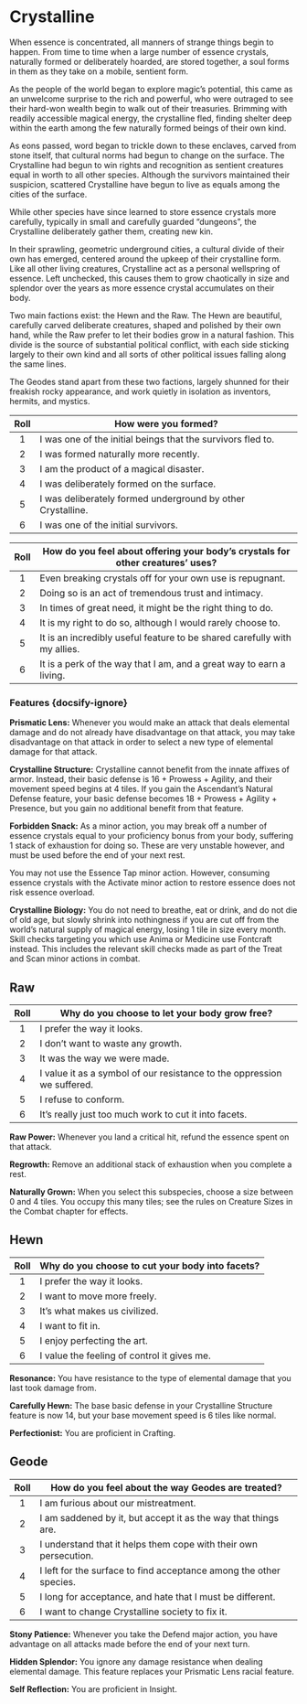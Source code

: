 # Crystalline

When essence is concentrated, all manners of strange things begin to happen. From time to time when a large number of essence crystals, naturally formed or deliberately hoarded, are stored together, a soul forms in them as they take on a mobile, sentient form.

As the people of the world began to explore magic’s potential, this came as an unwelcome surprise to the rich and powerful, who were outraged to see their hard-won wealth begin to walk out of their treasuries. Brimming with readily accessible magical energy, the crystalline fled, finding shelter deep within the earth among the few naturally formed beings of their own kind.

As eons passed, word began to trickle down to these enclaves, carved from stone itself, that cultural norms had begun to change on the surface. The Crystalline had begun to win rights and recognition as sentient creatures equal in worth to all other species. Although the survivors maintained their suspicion, scattered Crystalline have begun to live as equals among the cities of the surface.

While other species have since learned to store essence crystals more carefully, typically in small and carefully guarded “dungeons”, the Crystalline deliberately gather them, creating new kin.

In their sprawling, geometric underground cities, a cultural divide of their own has emerged, centered around the upkeep of their crystalline form. Like all other living creatures, Crystalline act as a personal wellspring of essence. Left unchecked, this causes them to grow chaotically in size and splendor over the years as more essence crystal accumulates on their body.

Two main factions exist: the Hewn and the Raw. The Hewn are beautiful, carefully carved deliberate creatures, shaped and polished by their own hand, while the Raw prefer to let their bodies grow in a natural fashion. This divide is the source of substantial political conflict, with each side sticking largely to their own kind and all sorts of other political issues falling along the same lines.

The Geodes stand apart from these two factions, largely shunned for their freakish rocky appearance, and work quietly in isolation as inventors, hermits, and mystics.

<div class="side-panel">

| Roll | How were you formed?                                        |
| :--: | ----------------------------------------------------------- |
|  1   | I was one of the initial beings that the survivors fled to. |
|  2   | I was formed naturally more recently.                       |
|  3   | I am the product of a magical disaster.                     |
|  4   | I was deliberately formed on the surface.                   |
|  5   | I was deliberately formed underground by other Crystalline. |
|  6   | I was one of the initial survivors.                         |

| Roll | How do you feel about offering your body’s crystals for other creatures’ uses? |
| :--: | ------------------------------------------------------------------------------ |
|  1   | Even breaking crystals off for your own use is repugnant.                      |
|  2   | Doing so is an act of tremendous trust and intimacy.                           |
|  3   | In times of great need, it might be the right thing to do.                     |
|  4   | It is my right to do so, although I would rarely choose to.                    |
|  5   | It is an incredibly useful feature to be shared carefully with my allies.      |
|  6   | It is a perk of the way that I am, and a great way to earn a living.           |

</div>

### Features {docsify-ignore}

**Prismatic Lens:** Whenever you would make an attack that deals elemental damage and do not already have disadvantage on that attack, you may take disadvantage on that attack in order to select a new type of elemental damage for that attack.

**Crystalline Structure:** Crystalline cannot benefit from the innate affixes of armor. Instead, their basic defense is 16 + Prowess + Agility, and their movement speed begins at 4 tiles. If you gain the Ascendant’s Natural Defense feature, your basic defense becomes 18 + Prowess + Agility + Presence, but you gain no additional benefit from that feature.

**Forbidden Snack:** As a minor action, you may break off a number of essence crystals equal to your proficiency bonus from your body, suffering 1 stack of exhaustion for doing so. These are very unstable however, and must be used before the end of your next rest.

You may not use the Essence Tap minor action. However, consuming essence crystals with the Activate minor action to restore essence does not risk essence overload.

**Crystalline Biology:** You do not need to breathe, eat or drink, and do not die of old age, but slowly shrink into nothingness if you are cut off from the world’s natural supply of magical energy, losing 1 tile in size every month. Skill checks targeting you which use Anima or Medicine use Fontcraft instead. This includes the relevant skill checks made as part of the Treat and Scan minor actions in combat.

## Raw

| Roll | Why do you choose to let your body grow free?                           |
| :--: | ----------------------------------------------------------------------- |
|  1   | I prefer the way it looks.                                              |
|  2   | I don’t want to waste any growth.                                       |
|  3   | It was the way we were made.                                            |
|  4   | I value it as a symbol of our resistance to the oppression we suffered. |
|  5   | I refuse to conform.                                                    |
|  6   | It’s really just too much work to cut it into facets.                   |

**Raw Power:** Whenever you land a critical hit, refund the essence spent on that attack.

**Regrowth:** Remove an additional stack of exhaustion when you complete a rest.

**Naturally Grown:** When you select this subspecies, choose a size between 0 and 4 tiles. You occupy this many tiles; see the rules on Creature Sizes in the Combat chapter for effects.

## Hewn

| Roll | Why do you choose to cut your body into facets? |
| :--: | ----------------------------------------------- |
|  1   | I prefer the way it looks.                      |
|  2   | I want to move more freely.                     |
|  3   | It’s what makes us civilized.                   |
|  4   | I want to fit in.                               |
|  5   | I enjoy perfecting the art.                     |
|  6   | I value the feeling of control it gives me.     |

**Resonance:** You have resistance to the type of elemental damage that you last took damage from.

**Carefully Hewn:** The base basic defense in your Crystalline Structure feature is now 14, but your base movement speed is 6 tiles like normal.

**Perfectionist:** You are proficient in Crafting.

## Geode

| Roll | How do you feel about the way Geodes are treated?                  |
| :--: | ------------------------------------------------------------------ |
|  1   | I am furious about our mistreatment.                               |
|  2   | I am saddened by it, but accept it as the way that things are.     |
|  3   | I understand that it helps them cope with their own persecution.   |
|  4   | I left for the surface to find acceptance among the other species. |
|  5   | I long for acceptance, and hate that I must be different.          |
|  6   | I want to change Crystalline society to fix it.                    |

**Stony Patience:** Whenever you take the Defend major action, you have advantage on all attacks made before the end of your next turn.

**Hidden Splendor:** You ignore any damage resistance when dealing elemental damage. This feature replaces your Prismatic Lens racial feature.

**Self Reflection:** You are proficient in Insight.
